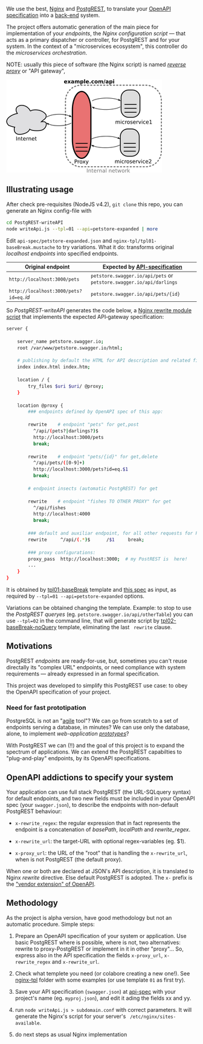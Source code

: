 We use the best, [Nginx](https://nginx.org/) and [PostgREST](https://postgrest.com), to translate your [OpenAPI specification](https://www.openapis.org/specification) into a [back-end](https://en.wikipedia.org/wiki/Front_and_back_ends) system.

The project offers automatic generation of the main piece for implementation of  your *endpoints*, the *Nginx configuration script* &mdash; that acts as a primary dispatcher or controller, for PostgREST and for your system. In the context of a "microservices ecosystem", this controller do the *microservices orchestration*.

NOTE: usually this piece of software (the Nginx script) is named [*reverse proxy*](https://en.wikipedia.org/wiki/Reverse_proxy) or "API gateway",

![](https://github.com/ppKrauss/my-sandbox/raw/master/OpenAPI-Gateway-codegen/assets/Reverse_proxy2.svg.png)

## Illustrating usage

After check pre-requisites (NodeJS v4.2), `git clone` this repo, you can generate an Nginx config-file with
```sh
cd PostgREST-writeAPI
node writeApi.js --tpl=01 --api=petstore-expanded | more
```
Edit `api-spec/petstore-expanded.json` and `nginx-tpl/tpl01-baseBreak.mustache` to try variations.  What it do: transforms original *localhost endpoints* into specified endpoints. 

Original endpoint | Expected by [API-specification](api-spec/petstore-expanded.json)
------------ | -------------
`http://localhost:3000/pets` | `petstore.swagger.io/api/pets` or `petstore.swagger.io/api/darlings`
`http://localhost:3000/pets?id=eq.`_id_ | `petstore.swagger.io/api/pets/{id}`

So *PostgREST-writeAPI* generates the code below, a [Nginx rewrite module script](http://nginx.org/en/docs/http/ngx_http_rewrite_module.html) that implements the expected API&#8209;gateway&nbsp;specification:

```sh
server {

	server_name petstore.swagger.io;
	root /var/www/petstore.swagger.io/html;

	# publishing by default the HTML for API description and related files for navigation
	index index.html index.htm;

	location / {
		try_files $uri $uri/ @proxy;
	}

	location @proxy {
		### endpoints defined by OpenAPI spec of this app:

		rewrite    # endpoint "pets" for get,post
		  ^/api/(pets?|darlings?)$
		  http://localhost:3000/pets
		  break;

		rewrite    # endpoint "pets/{id}" for get,delete
		  ^/api/pets/([0-9]+)
		  http://localhost:3000/pets?id=eq.$1
		  break;

		# endpoint insects (automatic PostgREST) for get
		
		rewrite    # endpoint "fishes TO OTHER PROXY" for get
		  ^/api/fishes
		  http://localhost:4000
		  break;

		### default and auxiliar endpoint, for all other requests for PostgREST-queries
		rewrite     ^/api/(.*)$      /$1     break;
		
		### proxy configurations:
		proxy_pass  http://localhost:3000;  # my PostREST is  here!
		...
	}
}
```
It is obtained by [tpl01-baseBreak](nginx-tpl/tpl01-baseBreak.mustache) template and [this spec](api-spec/petstore-expanded.json) as input, as required by `--tpl=01 --api=petstore-expanded` options.

Variations can be obtained changing the template. Example: to stop to use the *PostgREST queryes* (eg. `petstore.swagger.io/api/otherTable`) you can use `--tpl=02`  in the command line, that will generate script by [tpl02-baseBreak-noQuery](nginx-tpl/tpl02-baseBreak-noQuery.mustache) template, eliminating the last ` rewrite` clause.

## Motivations

PostgREST *endpoints* are ready-for-use, but, sometimes you can't reuse directally its "complex URL" endpoints, or need compliance with system requirements &mdash; already expressed in an formal specification.
 
This project was developed to simplify this PostgREST use case: to obey the OpenAPI specification of your project.

### Need for fast prototipation

PostgreSQL is not an "[agile](https://en.wikipedia.org/wiki/Agile_software_development) tool"?  We can go from scratch to a set of endpoints serving a database, in minutes? We can use only the database, alone, to implement *web-application [prototypes](https://en.wikipedia.org/wiki/Software_prototyping)*?  

With PostgREST we can (!!) and the goal of this project is to expand the spectrum of applications. We can extend the PostgREST capabilties to "plug-and-play" endpoints, by its OpenAPI specifications.

## OpenAPI addictions to specify your system

Your application can use full stack PostgREST (the URL-SQLquery syntax) for default endpoints, 
and two new fields must be included in your OpenAPI spec (your `swagger.json`), to describe the endpoints with non-default PostgREST behaviour:

* `x-rewrite_regex`: the regular expression that in fact represents the endpoint is a concatenation of *basePath*, *localPath* and *rewrite_regex*.

* `x-rewrite_url`: the target-URL with optional regex-variables (eg. $1).

* `x-proxy_url`: the URL of the "root" that is handling the `x-rewrite_url`, when is not PostgREST (the default proxy). 

When one or both are declared at JSON's API description, it is translated to Nginx *rewrite* directive. Else default PostgREST is adopted.
The `x-` prefix is the ["vendor extension" of OpenAPI](https://github.com/OAI/OpenAPI-Specification/blob/master/versions/2.0.md#vendorExtensions).

## Methodology

As the project is alpha version, have good methodology but not an automatic procedure. Simple steps:

1. Prepare an OpenAPI specification of your system or application. Use basic PostgREST where is possible, where is not, two alternatives: rewrite to proxy-PostgREST or implement in it in other "proxy"... So, express also in the API specification the fields `x-proxy_url`, `x-rewrite_regex` and `x-rewrite_url`.

2. Check what templete you need (or colabore creating a new one!). See [nginx-tpl](nginx-tpl) folder with some examples (or use template `01` as first try).

3. Save your API specification (`swagger.json`)  at [api-spec](api-spec) with your project's name (eg. `myproj.json`), and edit it ading the fields xx and yy.

4. run `node writeApi.js > subdomain.conf` with correct parameters. It will generate the Nginx's script for your server's ` /etc/nginx/sites-available`.
 
5. do next steps as usual Nginx implementation
